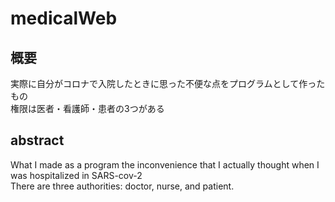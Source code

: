 # medicalWeb

## 概要
実際に自分がコロナで入院したときに思った不便な点をプログラムとして作ったもの<br>
権限は医者・看護師・患者の3つがある<br>

## abstract
What I made as a program the inconvenience that I actually thought when I was hospitalized in SARS-cov-2 <br>
There are three authorities: doctor, nurse, and patient. <br>
